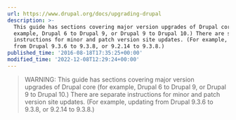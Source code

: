 ```yaml
---
url: https://www.drupal.org/docs/upgrading-drupal
description: >-
  This guide has sections covering major version upgrades of Drupal core (for
  example, Drupal 6 to Drupal 9, or Drupal 9 to Drupal 10.) There are separate
  instructions for minor and patch version site updates. (For example, updating
  from Drupal 9.3.6 to 9.3.8, or 9.2.14 to 9.3.8.)
published_time: '2016-08-18T17:35:25+00:00'
modified_time: '2022-12-08T12:29:24+00:00'
---
```

<!-- note-warning -->
> WARNING: This guide has sections covering&nbsp;major version upgrades&nbsp;of Drupal core (for example, Drupal 6 to Drupal 9, or Drupal 9 to Drupal 10.)
There are separate instructions for&nbsp;minor and patch version site updates.&nbsp;(For example, updating from Drupal 9.3.6 to 9.3.8, or 9.2.14 to 9.3.8.)